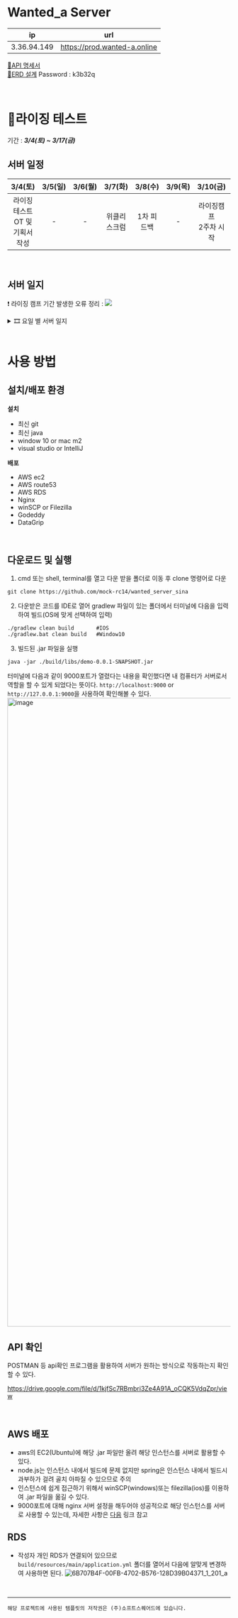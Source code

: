 # Wanted_a Server
| ip | url |
| :--: | :--:  |
|3.36.94.149 | <https://prod.wanted-a.online> |

[📜API 명세서](https://kwackr-my.sharepoint.com/:x:/g/personal/l990115l_kw_ac_kr/ETZyYKG_OrdEmI-8TL7TgpkBPpAcq5KnrnZVjMG8XcJIKA?e=vZXmj3)  
[📝ERD 설계](https://aquerytool.com/aquerymain/index/?rurl=d499a5af-40ba-4e71-941c-57a46a582aaf&) Password : k3b32q


<br>

# 🌄라이징 테스트
기간 : ***3/4(토) ~ 3/17(금)***
## 서버 일정
| 3/4(토) | 3/5(일) | 3/6(월) | 3/7(화) | 3/8(수) | 3/9(목) | 3/10(금) | 3/14(화) | 3/17(금) |
|:--:|:--:|:--:|:--:|:--:|:--:|:--:| :--: | :--: |
| 라이징테스트 OT 및<br> 기획서 작성 | - | - | 위클리 스크럼 | 1차 피드백 | - | 라이징캠프<br> 2주차 시작 | 2차 피드백 | 라이징 테스트 마감 |

<br>

## 서버 일지

❗️ 라이징 캠프 기간 발생한 오류 정리 : 
<a href="https://softsquared.notion.site/d158da0e4c2c4982bf80cb0f3d82a2ff?v=e099e01d7e1e4c13a52ff74596410955"><img src="https://img.shields.io/badge/오류정리-ffffff?style=flat-square&logo=notion&logoColor=black"/></a>

 <details>
<summary> 🎞️ 요일 별 서버 일지</summary>
<div markdown="1">

### 3/4(토)
 - 깃허브 템플릿 업로드
 - 기획서 작성
 
### 3/5(일)
 - EC2 인스턴스 구축
 - 도메인 적용 (wanted-a.online)
 - dev/prod 서버 구축
 - ssl 적용
 - RDS 생성 및 연결
 - ERD 설계 시작 (30%)
 <details>
<summary> 🔎오류 해결</summary>
<div markdown="1">

> 1. DNS 네임 서버 적용 에러
>    - 홈페이지를 새로고침/ 다시 시작하여 알맞게 입력했는지 다시 한 번 확인하고 시간을 가지고 기다리자. 도메인이 적용되는데 최대 1시간은 필요할 수도 있음
> 2. EC2 ip로 외부 ip에서 요청시 실행 안 됨 
>    - EC2의 인바운드 규칙을 모든 ip로 수정
> 3. 서브 도메인 폴더 생성 권한 제한 : permission denied 
>    - mysql에 등록된 root 외에 다른 유저가 폴더에 접근할 수 있도록 권한을 부여해 주어야 한다.
> 4. 서브 도메인 : 연결이 비공개로 설정되어 있지 않습니다 
>    - nginx에 서버를 입력할 때 기존 server 안에 코드를 작성했다. 항상 각각의 서버는 서로를 포함하는 것이 아니라 구분하여 작성해야 함

</div>
</details>

<br>

### 3/6(월)
 - ERD 설계(50%)
 - 회원가입 API 명세서 작성
 - 회원가입 API 작성 및 서버 적용
 - 80번호 포트 진입시 자동 9000포트 사용 적용
 - 서버 백그라운드 실행 적용(nohup)
 
 <details>
<summary> 🔎오류 해결</summary>
<div markdown="1">

 > 1. DDL 적용할 때 No database selected 에러 
 >    - `use <database명>;` 실행 후 테이블 생성하기 --- https://dalpeng2.tistory.com/84 
 > 2. 비밀번호 정규 표현식 비정상작동 
 >    - match에 보내주는 문자열 변수를 잘 못 지정하고 있었다.
 > 3. 인스턴스 내 .jar 파일 실행시 mysql 연결 오류 
 >    - 인스턴스 인바운드 규칙에 mysql 추가 & RDS 연결 설정을 통해 해결하였다!

</div>
</details>

 
 <br>

### 3/7(화)
 - ERD 설계(80%)
 - 전체/ 특정 회원 조회 API 명세서 작성
 
 <br>

### 3/8(수)
 - ERD 설계 마무리 (수정 사항 발생시 반영 예정)
 - API 명세서 작성 (20%)
 - 전체 유저 조회 API 작성 및 서버 반영
 - 특정 유저 조회 API 작성 및 서버 반영
<details>
<summary> ✂1차 피드백</summary>
<div markdown="1">
<br>

**질문**
>  1. 서브 도메인을 분리하여 작성하였으나 기본 서버와 prod서버 동일하게 작동한다.  
  => nginx 서버 설정을 다시 한 번 살펴보도록 하자. 하지만 prod가 잘 돌아간다면 큰 문제 없다.
  
>  2. 각 서버 마다 RDS를 따로 두는 것인가?  
  => 그렇다. 작은 데이터를 다루게 될 해당 프로젝트에서는 스키마를 나눠서 따로 적용하면 된다.
  
>  3. 로그인시 이메일을 확인하고 있다면 비밀번호 요청, 없다면 회원가입으로 넘어간다. 이메일 확인 API를 따로 작성하는 것이 좋은가?  
  => 그렇다
  
>  4. 이미지를 포함하는 긴 글을 저장하는 것은 text 형식으로 그냥 저장하면 되나?  
  => 그렇다. 하지만 클라이언트에서 어떤 식으로 처리 할 것인지 상의하는 것이 좋다. 때에 따라서는 html을 저장하게 될 수도 있다. 'Summer note' 같은 웹 에디터를 사용해보라는 조언을 들었다.
  
**피드백**
>  - 코드 작성후 API 명세서를 작성하는 방식으로 진행했었다. 현재는 정확하지 않더라도 API 명세서를 먼저 작성해주어야 이를 기반으로 클라이언트가 작업하기 편할 것이라는 피드백을 받았다. 그래서 **코드 작성보다 API 명세서를 집중**하여 작성하고 있다
>  - 테이블 컬럼명은 파스칼 표현법 보다 **카멜 표기법**으로 변경해서 작성! 
>  - **표기법을 통일**하여 작성하기! (인수인계시 혼동을 줄 수 있음)
</div>
</details>

<details>
<summary> 🔎오류 해결</summary>
<div markdown="1">

> 1. 새롭게 작성한 코드를 서버에서 실행할 때 "Web server failed to start. Port 8080 was aleady in use"
>    - nohup으로 백그라운드 실행되고 있던 서버가 있어서 뜬 오류. --- https://zincod.tistory.com/16
>       1. `sudo lsof -i :<port 번호>` 명령으로 해당 포트에서 실행되는 프로세스 확인
>       2. `sudo kill -9 <pid>` 명령으로 해당하는 프로세스 종료
>       3. 새롭게 시작하려는 .jar 파일 실행 
</div>
</details>

 <br>

### 3/9(목)
 - ERD 직군(EMPLOYMENT) 테이블 추가
 - 이메일 확인 API 작성 및 서버 반영
 - 로그인 API 작성 및 서버 반영
 
<details>
<summary> 🔎오류 해결</summary>
<div markdown="1">

> 1. Caused by: org.springframework.beans.factory.BeanCreationException: Error creating bean with name 'wantedDB' defined in class path resource
>    - RDS연결이 막혀있거나 제대로 동작하지 못해서 발생하는 오류이다. 집 컴퓨터로 항상 진행하다가 카페에서 실행했더니 발생한 것으로, RDS의 인바운드 규칙을 확장 시킴으로 해결!
>    - 참고 : https://velog.io/@yhg3146/java-Spring-%EC%98%A4%EB%A5%98
> 2. Required String parameter 'email' is not present 오류
>    - email 확인 API 작성중 발생한 에러. pathvariable로 작성했는데 어노테이션을 @RequestParm 으로 해놓아서 생긴 문제였다. @PathVariable 로 변경하여서 해결
>    - 참고 : https://velog.io/@tkaqhcjstk/spring-Required-String-parameter-%EC%9D%B8%EC%9E%90-is-not-present-%EC%98%A4%EB%A5%98%ED%95%B4%EA%B2%B0

</div>
</details>

 <br>

### 3/10(금)
 - 비밀번호 변경 API 작성 및 서버 반영
 
<details>
<summary> 🔎오류 해결</summary>
<div markdown="1">

> 1. try-catch안에 if문을 이용해서 throw를 했더니 의도한 code가 아닌 가장 바깥쪽 throw가 실행 됨
>    - try-catch를 제대로 이해하지 못한 점에서 발생한 문제였다. try 안쪽이 아닌 바깥쪽에서 예외처리를 해주고 안이 아닌 밖에 try문을 다시 작성해야되는 구조였다.
>    - 참고 : https://sundrystore.tistory.com/14

</div>
</details>

 <br>

### 3/11(토)
 - 카카오 소셜 로그인 API 작성(90%) 및 서버 반영
 - 클라이언트(웹)에게 서버 진행 상황 공지
 
<details>
<summary> 🔎오류 해결</summary>
<div markdown="1">

> 1. 카카오 소셜 로그인 구현을 위해서 필요한 'org.google.gson.' 모듈 import 오류
>    - `build.gradle` 파일 dependencies에 'com.google.code.gson:gson:2.8.7' 넣어주어야 한다!
> 2. 리드미 파일 작성 전에 commit을 진행해버림 (혹은 깜빡 잊고 commit같이 하지 못 한 파일)
>    - `git add` 명령어로 해당 파일 스테이징
>    - `git commit --amend -m "<commit message>"` 를 통해 해당 파일을 포함하도록 마지막 커밋 수정!

</div>
</details>

 <br>

### 3/12(일)
 - 카카오 소셜 로그인 API RDS 적용 작성중

  <br>

### 3/13(월)
 - 인사이트 태그 전체 조회 API 작성 & 배포
 - 인사이트 태그 별 정보 조회 API 작성 & 배포
 - 회사 태그 전체 조회 API 작성 & 배포
 - 대분류 별 직군 조회 API 작성 & 배포
 
<details>
<summary> 🔎오류 해결</summary>
<div markdown="1">

> 1. 데이터베이스 스키마를 변경했는데 Dao에서 연동 오류 발생
>    - 테이블명을 대문자로 전체 변경하였는데, Query에서도 모두 대문자로 변경 해야 함
> 2. 모델 생성 후 Dao에서 값을 받아올 때 그러한 생성자가 없다는 오류
>    - 로직상 문제가 없을 때는 IDE를 껐다가 켜면 해결되는 경우가 있다.

</div>
</details>


  <br>

### 3/14(화)
 - 전체 이벤트 조회 API 작성
 - 태그 별 이벤트 정보 조회 API 작성
 - \[메인페이지\] 9개 이벤트 랜덤 API 작성
 - 태그 별 필터링 된 이벤트 조회 API 작성
 - 이벤트 추가 API 작성

   <br>

### 3/15(수)
 - 특정 이벤트 갱신 API 작성
 - 특정 이벤크 삭제 API 작성
 - 회사 정보 생성 API 작성
 - 태그 별 필터링 된 이벤트 조회 API 수정
 - 카카오톡 소셜 로그인 API 수정

   <br>

### 3/16(목)
 - 카카오톡 소셜 로그인 API 마무리
 - React로 작성된 코드로 소셜 로그인 API 확인
 - 프론트앤트 API 연결할 때 CORS 에러 수정

 
<details>
<summary> 🔎오류 해결</summary>
<div markdown="1">

> 1. CORS ERROR 발생
>    - config 폴더에 WebConfig 파일에 http://localhost:3000과 http://localhost:3001 추가
>    - 착각하여 https://wanted-a.online:3000 을 입력했다가 https://localhost:3000 입력했다가 다시 제대로 입력하였음
> 2. React npm start 에러
>    - node의 버전이 안정적이지 않아서 생긴 문제 : 버전 16으로 다운그래이드 후 실행하니 해결!

</div>
</details>


</div>
</details>


<br>


# 사용 방법

## 설치/배포 환경
**설치**
- 최신 git
- 최신 java
- window 10 or mac m2
- visual studio or IntelliJ

**배포**
- AWS ec2
- AWS route53
- AWS RDS
- Nginx
- winSCP or Filezilla
- Godeddy
- DataGrip

<br>

## 다운로드 및 실행

1. cmd 또는 shell, terminal를 열고 다운 받을 폴더로 이동 후 clone 명령어로 다운

```
git clone https://github.com/mock-rc14/wanted_server_sina
```

2. 다운받은 코드를 IDE로 열어 gradlew 파일이 있는 폴더에서 터미널에 다음을 입력하여 빌드(OS에 맞게 선택하여 입력)
```
./gradlew clean build       #IOS
./gradlew.bat clean build   #Window10
```

3. 빌드된 .jar 파일을 실행
```
java -jar ./build/libs/demo-0.0.1-SNAPSHOT.jar
```
터미널에 다음과 같이 9000포트가 열렸다는 내용을 확인했다면 내 컴퓨터가 서버로서 역할을 할 수 있게 되었다는 뜻이다.
`http://localhost:9000` or `http://127.0.0.1:9000`을 사용하여 확인해볼 수 있다.
<img width="1417" alt="image" src="https://user-images.githubusercontent.com/65147869/228405110-4b0f8530-2ee7-452d-b86e-5eb755ba2c80.png">

## API 확인
POSTMAN 등 api확인 프로그램을 활용하여 서버가 원하는 방식으로 작동하는지 확인할 수 있다.

https://drive.google.com/file/d/1kjfSc7RBmbri3Ze4A91A_oCQK5VdqZpr/view


<br>

## AWS 배포
- aws의 EC2(Ubuntu)에 해당 .jar 파일만 올려 해당 인스턴스를 서버로 활용할 수 있다. 
- node.js는 인스턴스 내에서 빌드에 문제 없지만 spring은 인스턴스 내에서 빌드시 과부하가 걸려 골치 아파질 수 있으므로 주의
- 인스턴스에 쉽게 접근하기 위해서 winSCP(windows)또는 filezilla(ios)를 이용하여 .jar 파일을 옮길 수 있다.
- 9000포트에 대해 nginx 서버 설정을 해두어야 성공적으로 해당 인스턴스를 서버로 사용할 수 있는데, 자세한 사항은 [다음](https://softsquared.notion.site/SubDomain-Redirection-047d7c1f0b174377a87efe908f2de230) 링크 참고


## RDS
- 작성자 개인 RDS가 연결되어 있으므로 `build/resources/main/application.yml` 폴더를 열어서 다음에 알맞게 변경하여 사용하면 된다.
![6B707B4F-00FB-4702-B576-128D39B04371_1_201_a](https://user-images.githubusercontent.com/65147869/228410271-d911b050-a328-47b2-b220-f602be715d20.jpeg)



<br>

---
`해당 프로젝트에 사용된 템플릿의 저작권은 (주)소프트스퀘어드에 있습니다.`
